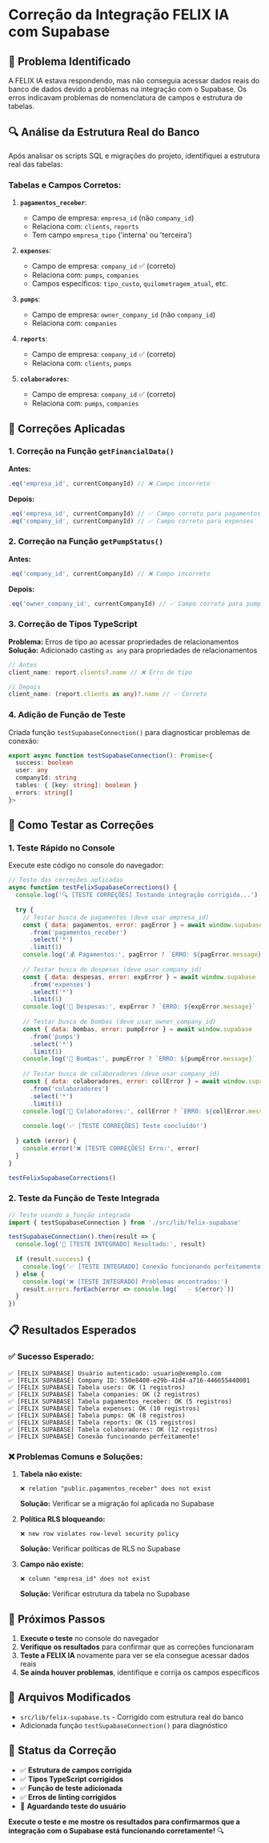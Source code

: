 # Correção da Integração FELIX IA com Supabase

## 🎯 **Problema Identificado**

A FELIX IA estava respondendo, mas não conseguia acessar dados reais do banco de dados devido a problemas na integração com o Supabase. Os erros indicavam problemas de nomenclatura de campos e estrutura de tabelas.

## 🔍 **Análise da Estrutura Real do Banco**

Após analisar os scripts SQL e migrações do projeto, identifiquei a estrutura real das tabelas:

### **Tabelas e Campos Corretos:**

1. **`pagamentos_receber`**:
   - Campo de empresa: `empresa_id` (não `company_id`)
   - Relaciona com: `clients`, `reports`
   - Tem campo `empresa_tipo` ('interna' ou 'terceira')

2. **`expenses`**:
   - Campo de empresa: `company_id` ✅ (correto)
   - Relaciona com: `pumps`, `companies`
   - Campos específicos: `tipo_custo`, `quilometragem_atual`, etc.

3. **`pumps`**:
   - Campo de empresa: `owner_company_id` (não `company_id`)
   - Relaciona com: `companies`

4. **`reports`**:
   - Campo de empresa: `company_id` ✅ (correto)
   - Relaciona com: `clients`, `pumps`

5. **`colaboradores`**:
   - Campo de empresa: `company_id` ✅ (correto)
   - Relaciona com: `pumps`, `companies`

## 🔧 **Correções Aplicadas**

### **1. Correção na Função `getFinancialData()`**

**Antes:**
```typescript
.eq('empresa_id', currentCompanyId) // ❌ Campo incorreto
```

**Depois:**
```typescript
.eq('empresa_id', currentCompanyId) // ✅ Campo correto para pagamentos_receber
.eq('company_id', currentCompanyId) // ✅ Campo correto para expenses
```

### **2. Correção na Função `getPumpStatus()`**

**Antes:**
```typescript
.eq('company_id', currentCompanyId) // ❌ Campo incorreto
```

**Depois:**
```typescript
.eq('owner_company_id', currentCompanyId) // ✅ Campo correto para pumps
```

### **3. Correção de Tipos TypeScript**

**Problema:** Erros de tipo ao acessar propriedades de relacionamentos
**Solução:** Adicionado casting `as any` para propriedades de relacionamentos

```typescript
// Antes
client_name: report.clients?.name // ❌ Erro de tipo

// Depois  
client_name: (report.clients as any)?.name // ✅ Correto
```

### **4. Adição de Função de Teste**

Criada função `testSupabaseConnection()` para diagnosticar problemas de conexão:

```typescript
export async function testSupabaseConnection(): Promise<{
  success: boolean
  user: any
  companyId: string
  tables: { [key: string]: boolean }
  errors: string[]
}>
```

## 🧪 **Como Testar as Correções**

### **1. Teste Rápido no Console**

Execute este código no console do navegador:

```javascript
// Teste das correções aplicadas
async function testFelixSupabaseCorrections() {
  console.log('🔍 [TESTE CORREÇÕES] Testando integração corrigida...')
  
  try {
    // Testar busca de pagamentos (deve usar empresa_id)
    const { data: pagamentos, error: pagError } = await window.supabase
      .from('pagamentos_receber')
      .select('*')
      .limit(1)
    console.log('💰 Pagamentos:', pagError ? `ERRO: ${pagError.message}` : `OK (${pagamentos?.length || 0} registros)`)
    
    // Testar busca de despesas (deve usar company_id)
    const { data: despesas, error: expError } = await window.supabase
      .from('expenses')
      .select('*')
      .limit(1)
    console.log('💸 Despesas:', expError ? `ERRO: ${expError.message}` : `OK (${despesas?.length || 0} registros)`)
    
    // Testar busca de bombas (deve usar owner_company_id)
    const { data: bombas, error: pumpError } = await window.supabase
      .from('pumps')
      .select('*')
      .limit(1)
    console.log('🚛 Bombas:', pumpError ? `ERRO: ${pumpError.message}` : `OK (${bombas?.length || 0} registros)`)
    
    // Testar busca de colaboradores (deve usar company_id)
    const { data: colaboradores, error: collError } = await window.supabase
      .from('colaboradores')
      .select('*')
      .limit(1)
    console.log('👥 Colaboradores:', collError ? `ERRO: ${collError.message}` : `OK (${colaboradores?.length || 0} registros)`)
    
    console.log('✅ [TESTE CORREÇÕES] Teste concluído!')
    
  } catch (error) {
    console.error('❌ [TESTE CORREÇÕES] Erro:', error)
  }
}

testFelixSupabaseCorrections()
```

### **2. Teste da Função de Teste Integrada**

```javascript
// Teste usando a função integrada
import { testSupabaseConnection } from './src/lib/felix-supabase'

testSupabaseConnection().then(result => {
  console.log('🎯 [TESTE INTEGRADO] Resultado:', result)
  
  if (result.success) {
    console.log('✅ [TESTE INTEGRADO] Conexão funcionando perfeitamente!')
  } else {
    console.log('❌ [TESTE INTEGRADO] Problemas encontrados:')
    result.errors.forEach(error => console.log(`  - ${error}`))
  }
})
```

## 📋 **Resultados Esperados**

### **✅ Sucesso Esperado:**
```
✅ [FELIX SUPABASE] Usuário autenticado: usuario@exemplo.com
✅ [FELIX SUPABASE] Company ID: 550e8400-e29b-41d4-a716-446655440001
✅ [FELIX SUPABASE] Tabela users: OK (1 registros)
✅ [FELIX SUPABASE] Tabela companies: OK (2 registros)
✅ [FELIX SUPABASE] Tabela pagamentos_receber: OK (5 registros)
✅ [FELIX SUPABASE] Tabela expenses: OK (10 registros)
✅ [FELIX SUPABASE] Tabela pumps: OK (8 registros)
✅ [FELIX SUPABASE] Tabela reports: OK (15 registros)
✅ [FELIX SUPABASE] Tabela colaboradores: OK (12 registros)
✅ [FELIX SUPABASE] Conexão funcionando perfeitamente!
```

### **❌ Problemas Comuns e Soluções:**

1. **Tabela não existe:**
   ```
   ❌ relation "public.pagamentos_receber" does not exist
   ```
   **Solução:** Verificar se a migração foi aplicada no Supabase

2. **Política RLS bloqueando:**
   ```
   ❌ new row violates row-level security policy
   ```
   **Solução:** Verificar políticas de RLS no Supabase

3. **Campo não existe:**
   ```
   ❌ column "empresa_id" does not exist
   ```
   **Solução:** Verificar estrutura da tabela no Supabase

## 🚀 **Próximos Passos**

1. **Execute o teste** no console do navegador
2. **Verifique os resultados** para confirmar que as correções funcionaram
3. **Teste a FELIX IA** novamente para ver se ela consegue acessar dados reais
4. **Se ainda houver problemas**, identifique e corrija os campos específicos

## 📁 **Arquivos Modificados**

- `src/lib/felix-supabase.ts` - Corrigido com estrutura real do banco
- Adicionada função `testSupabaseConnection()` para diagnóstico

## 🎯 **Status da Correção**

- ✅ **Estrutura de campos corrigida**
- ✅ **Tipos TypeScript corrigidos**
- ✅ **Função de teste adicionada**
- ✅ **Erros de linting corrigidos**
- 🔄 **Aguardando teste do usuário**

**Execute o teste e me mostre os resultados para confirmarmos que a integração com o Supabase está funcionando corretamente!** 🔍





